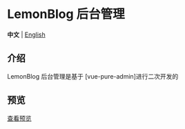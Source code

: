 <h1>LemonBlog 后台管理</h1>

**中文** | [English](./README.en-US.md)

## 介绍

LemonBlog 后台管理是基于 [vue-pure-admin]进行二次开发的

## 预览

[查看预览](http://lemonyao.top)
